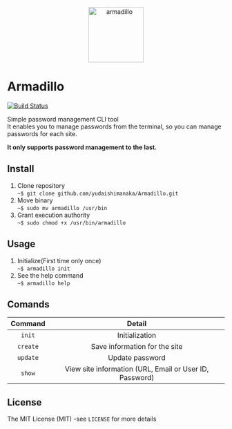 <div align="center">
<img src="https://github.com/yudaishimanaka/Armadillo/blob/master/images/armadillo.png" alt="armadillo" width="128" height="128">
</div>

# Armadillo
[![Build Status](https://travis-ci.org/yudaishimanaka/Armadillo.svg?branch=master)](https://travis-ci.org/yudaishimanaka/Armadillo)

Simple password management CLI tool  
It enables you to manage passwords from the terminal, so you can manage passwords for each site.  

**It only supports password management to the last.**

## Install
1. Clone repository  
`~$ git clone github.com/yudaishimanaka/Armadillo.git`
2. Move binary  
`~$ sudo mv armadillo /usr/bin`
3. Grant execution authority  
`~$ sudo chmod +x /usr/bin/armadillo`  

## Usage
1. Initialize(First time only once)  
`~$ armadillo init`
2. See the help command  
`~$ armadillo help`  

## Comands
|Command|Detail|
|:--:|:--:|
|`init`|Initialization|
|`create`|Save information for the site|
|`update`|Update password|
|`show`|View site information (URL, Email or User ID, Password)|

## License
The MIT License (MIT) -see `LICENSE` for more details

